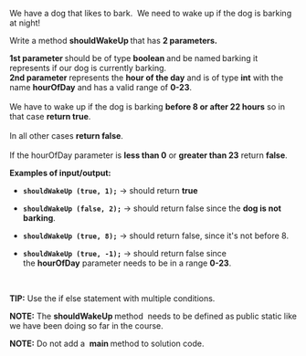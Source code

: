 <div data-purpose="safely-set-inner-html:rich-text-viewer:html" class="instructions--description--2Qd_w"><p>We have a dog that likes to bark.&nbsp; We need to wake up if the dog is barking at night!</p><p>Write a method&nbsp;<strong>shouldWakeUp&nbsp;</strong>that has&nbsp;<strong>2 parameters.</strong></p><p><strong>1st parameter&nbsp;</strong>should be of type&nbsp;<strong>boolean&nbsp;</strong>and be named<strong>&nbsp;</strong>barking&nbsp;it represents if our dog is currently barking.<br><strong>2nd parameter&nbsp;</strong>represents the&nbsp;<strong>hour of the day</strong>&nbsp;and is of type&nbsp;<strong>int</strong>&nbsp;with the name&nbsp;<strong>hourOfDay</strong>&nbsp;and has a valid range of&nbsp;<strong>0-23</strong>.<br><br>We have to wake up if the dog is barking&nbsp;<strong>before 8 or after 22 hours</strong>&nbsp;so in that case&nbsp;<strong>return&nbsp;true</strong>.<br><br>In all other cases&nbsp;<strong>return false</strong>.<br><br>If the hourOfDay parameter is&nbsp;<strong>less than 0</strong>&nbsp;or&nbsp;<strong>greater than 23</strong>&nbsp;return&nbsp;<strong>false</strong>.</p><p><strong>Examples of input/output:</strong></p><ul><li><p><code><strong>shouldWakeUp&nbsp;(true, 1);</strong></code>&nbsp;→&nbsp;should return&nbsp;<strong>true</strong></p></li><li><p><code><strong>shouldWakeUp&nbsp;(false, 2);</strong></code>&nbsp;→&nbsp;should return false since the&nbsp;<strong>dog is not barking</strong>.</p></li><li><p><code><strong>shouldWakeUp&nbsp;(true, 8);</strong></code>&nbsp;→&nbsp;should return false, since it's not before 8.</p></li><li><p><code><strong>shouldWakeUp&nbsp;(true, -1);</strong></code>&nbsp;→&nbsp;should return false since the&nbsp;<strong>hourOfDay</strong>&nbsp;parameter needs to be in a range&nbsp;<strong>0-23</strong>.</p></li></ul><p><br></p><p><strong>TIP:</strong>&nbsp;Use the if else statement with multiple conditions.</p><p><strong>NOTE:</strong>&nbsp;The&nbsp;<strong>shouldWakeUp </strong>method&nbsp;&nbsp;needs to be defined as<strong>&nbsp;</strong>public static&nbsp;​like we have been doing so far in the course.</p><p><strong>NOTE:</strong>&nbsp;Do not add a&nbsp;&nbsp;<strong>main&nbsp;</strong>method to solution code.</p></div>
